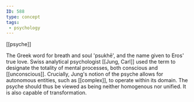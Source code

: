 ```yaml
---
ID: 588
type: concept
tags: 
 - psychology
---
```


[[psyche]]

 The Greek word for
breath and soul 'psukhē', and the name given to Eros' true love. Swiss
analytical psychologist [[Jung, Carl]] used the term to
designate the totality of mental processes, both conscious and
[[unconscious]]. Crucially,
Jung's notion of the psyche allows for autonomous entities, such as
[[complex]], to operate
within its domain. The psyche should thus be viewed as being neither
homogenous nor unified. It is also capable of transformation.
